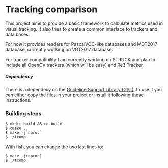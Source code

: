 # Tracking comparison

This project aims to provide a basic framework to calculate metrics used in visual tracking. It also tries to create a
common interface to trackers and data bases.

For now it provides readers for PascalVOC-like databases and MOT2017 database, currently working on VOT2017 database.

For tracker compatibility I am currently working on STRUCK and plan to include all OpenCV trackers (which will be easy) and Re3 Tracker.

##### Dependency

There is a dependecy on the [Guideline Support Library (GSL)](https://github.com/Microsoft/GSL), to use it you can either copy the files in your project or install it following [these](https://github.com/Microsoft/GSL#using-the-libraries) instructions.

### Building steps

    $ mkdir build && cd build
    $ cmake ..
    $ make -j`nproc`
    $ ./tcomp

With fish, you can change the two last lines to:

    $ make -j(nproc)
    $ ./tcomp
